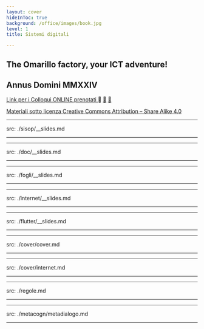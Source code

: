 ```yaml
---
layout: cover
hideInToc: true
background: /office/images/book.jpg
level: 1
title: Sistemi digitali

---
```


## The Omarillo factory, your ICT adventure!

## Annus Domini MMXXIV

<style>
.toc {
  overflow-y: auto;
  max-height: 80vh; /* Regola l'altezza massima per dispositivi mobili */
}
</style>

<Toc columns="2" maxDepth="1" minDepth="1" mode="next" />

[Link per i Colloqui ONLINE prenotati ](https://bit.ly/LineaProf) 🎄 [🎁](https://gameomar.vercel.app/) [🎁](https://bebras.it/students/)

[Materiali sotto licenza Creative Commons Attribution – Share Alike 4.0](https://creativecommons.org/licenses/by-sa/4.0/)

---
src: ./sisop/__slides.md

---
---
src: ./doc/__slides.md

---
---
src: ./fogli/__slides.md

---
---
src: ./internet/__slides.md

---
---
src: ./flutter/__slides.md

---
---
src: ./cover/cover.md

---
---
src: ./cover/internet.md

---
---
src: ./regole.md

---
---
src: ./metacogn/metadialogo.md

---
